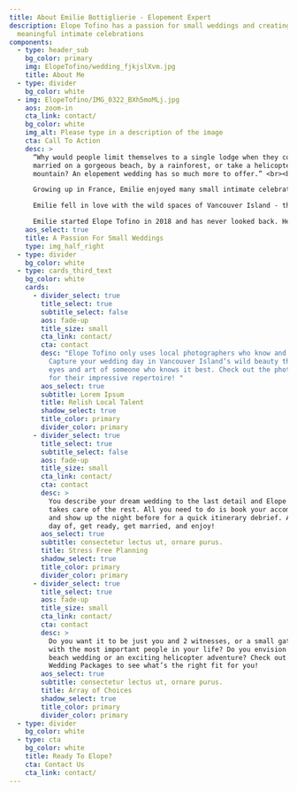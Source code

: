 ```yaml
---
title: About Emilie Bottiglierie - Elopement Expert
description: Elope Tofino has a passion for small weddings and creating
  meaningful intimate celebrations
components:
  - type: header_sub
    bg_color: primary
    img: ElopeTofino/wedding_fjkjslXvm.jpg
    title: About Me
  - type: divider
    bg_color: white
  - img: ElopeTofino/IMG_0322_BXh5moMLj.jpg
    aos: zoom-in
    cta_link: contact/
    bg_color: white
    img_alt: Please type in a description of the image
    cta: Call To Action
    desc: >
      “Why would people limit themselves to a single lodge when they could get
      married on a gorgeous beach, by a rainforest, or take a helicopter to a
      mountain? An elopement wedding has so much more to offer.” <br><br>

      Growing up in France, Emilie enjoyed many small intimate celebrations. The beauty and simplicity of small gatherings stayed with her after she moved to Canada and settled in Ucluelet and Tofino. <br><br> 

      Emilie fell in love with the wild spaces of Vancouver Island - the surfing culture, the landscape, and the small village community. She took her experience in big event planning and started working as the head wedding coordinator at Black Rock Resort, where she coordinated many luxurious large weddings. After planning over a hundred weddings at the Resort, Emilie was introduced to the concept of elopements. She was struck by the limitations of a large resort wedding and the endless possibilities of a small, intimate marriage celebration. <br><br>

      Emilie started Elope Tofino in 2018 and has never looked back. Her vast wedding planning experience, her passion for small weddings, her care for the special couple, and her knowledge and appreciation for the beauty of the West Coast makes an Elope Tofino wedding an intimate event not to forget. 
    aos_select: true
    title: A Passion For Small Weddings
    type: img_half_right
  - type: divider
    bg_color: white
  - type: cards_third_text
    bg_color: white
    cards:
      - divider_select: true
        title_select: true
        subtitle_select: false
        aos: fade-up
        title_size: small
        cta_link: contact/
        cta: contact
        desc: "Elope Tofino only uses local photographers who know and love the area.
          Capture your wedding day in Vancouver Island’s wild beauty through the
          eyes and art of someone who knows it best. Check out the photo gallery
          for their impressive repertoire! "
        aos_select: true
        subtitle: Lorem Ipsum
        title: Relish Local Talent
        shadow_select: true
        title_color: primary
        divider_color: primary
      - divider_select: true
        title_select: true
        subtitle_select: false
        aos: fade-up
        title_size: small
        cta_link: contact/
        cta: contact
        desc: >
          You describe your dream wedding to the last detail and Elope Tofino
          takes care of the rest. All you need to do is book your accommodation
          and show up the night before for a quick itinerary debrief. And on the
          day of, get ready, get married, and enjoy! 
        aos_select: true
        subtitle: consectetur lectus ut, ornare purus.
        title: Stress Free Planning
        shadow_select: true
        title_color: primary
        divider_color: primary
      - divider_select: true
        title_select: true
        aos: fade-up
        title_size: small
        cta_link: contact/
        cta: contact
        desc: >
          Do you want it to be just you and 2 witnesses, or a small gathering
          with the most important people in your life? Do you envision a quiet
          beach wedding or an exciting helicopter adventure? Check out the 4
          Wedding Packages to see what’s the right fit for you!
        aos_select: true
        subtitle: consectetur lectus ut, ornare purus.
        title: Array of Choices
        shadow_select: true
        title_color: primary
        divider_color: primary
  - type: divider
    bg_color: white
  - type: cta
    bg_color: white
    title: Ready To Elope?
    cta: Contact Us
    cta_link: contact/
---
```

